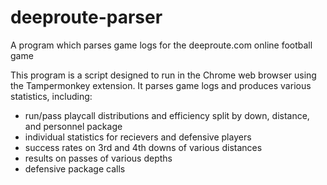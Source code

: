 # deeproute-parser
A program which parses game logs for the deeproute.com online football game

This program is a script designed to run in the Chrome web browser using the Tampermonkey extension.
It parses game logs and produces various statistics, including:
- run/pass playcall distributions and efficiency split by down, distance, and personnel package
- individual statistics for recievers and defensive players
- success rates on 3rd and 4th downs of various distances
- results on passes of various depths
- defensive package calls

